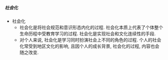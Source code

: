 ##### 社会化
- 社会化
	- 社会化是将社会规范和意识形态内化的过程. 社会化本质上代表了个体整个生命历程中受教育学习的过程. 社会化是实现社会和文化连续性的手段. 
	- 对个人来说, 社会化是学习同时扮演社会上不同的角色的过程. 个人的社会化常受到地区文化的影响, 且因个人的成长背景, 社会化的过程, 内容也会随之改变.

